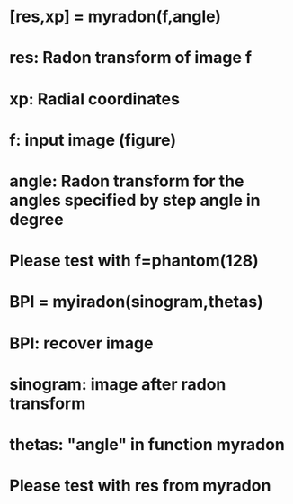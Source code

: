 # [res,xp] = myradon(f,angle)
# res: Radon transform of image f
# xp: Radial coordinates
# f: input image (figure)
# angle: Radon transform for the angles specified by step angle in degree

# Please test with f=phantom(128)

# BPI = myiradon(sinogram,thetas)
# BPI: recover image
# sinogram: image after radon transform
# thetas: "angle" in function myradon

# Please test with res from myradon
